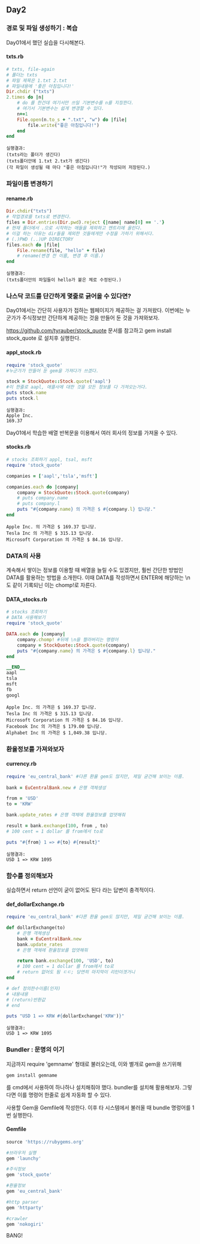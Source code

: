 ## Day2

### 경로 및 파일 생성하기 : 복습

Day01에서 했던 실습을 다시해본다.

#### txts.rb

```ruby
# txts, file-again
# 폴더는 txts
# 파일 제목은 1.txt 2.txt
# 파일내용에 '좋은 아침입니다!'
Dir.chdir ("txts") 
2.times do |n|
	# do 를 한건데 여기서만 쓰일 기본변수를 n를 지칭한다.
	# 여기서 기본변수는 쉽게 변경할 수 있다.
	n+=1
	File.open(n.to_s + ".txt", "w") do |file|
		file.write("좋은 아침입니다!")
	end
end
```

```
실행결과:
(txts라는 폴더가 생긴다)
(txts폴더안에 1.txt 2.txt가 생긴다)
(각 파일이 생성될 때 마다 "좋은 아침입니다!"가 작성되어 저장된다.)
```



### 파일이름 변경하기

#### rename.rb

```ruby
Dir.chdir("txts")
# 작업경로를 txts로 변경한다.
files = Dir.entries(Dir.pwd).reject {|name| name[0] == '.'}
# 현재 폴더에서 .으로 시작하는 애들을 제외하고 엔트리에 올린다.
# 이걸 하는 이유는 dir들을 제외한 것들에게만 수정을 가하기 위해서다.
# (.)PWD (..)UP DIRECTORY
files.each do |file|
	File.rename(file, "hello" + file)
	# rename(변경 전 이름, 변경 후 이름.)
end
```

```
실행결과:
(txts폴더안의 파일들이 hello가 붙은 체로 수정된다.)
```





### 나스닥 코드를 단간하게 몇줄로 긁어올 수 있다면?

Day01에서는 간단히 사용자가 접하는 웹페이지가 제공하는 걸 가져왔다.  이번에는 누군가가 주식정보만 간단하게 제공하는 것을 만들어 둔 것을 가져와보자.

https://github.com/tyrauber/stock_quote 문서를 참고하고 gem install stock_quote 로 설치후 실행한다.

#### appl_stock.rb

```ruby
require 'stock_quote'
#누군가가 만들어 둔 gem을 가져다가 쓰겠다.

stock = StockQuote::Stock.quote('aapl')
#이 한줄로 aapl, 애플사에 대한 것을 모든 정보를 다 가져오는거다.
puts stock.name
puts stock.l
```

```
실행결과:
Apple Inc.
169.37
```



Day01에서 학습한 배열 반복문을 이용해서  여러 회사의 정보를 가져올 수 있다.

#### stocks.rb

```ruby
# stocks 조회하기 appl, tsal, msft
require 'stock_quote'

companies = ['aapl','tsla','msft']

companies.each do |company|
	company = StockQuote::Stock.quote(company)
	# puts company.name
	# puts company.l
	puts "#{company.name} 의 가격은 $ #{company.l} 입니당."
end
```

```
Apple Inc. 의 가격은 $ 169.37 입니당.
Tesla Inc 의 가격은 $ 315.13 입니당.
Microsoft Corporation 의 가격은 $ 84.16 입니당.
```



### DATA의 사용

계속해서 쌓이는 정보를 이용할 때  배열을 늘릴 수도 있겠지만, 훨씬 간단한 방법인 DATA를 활용하는 방법을 소개한다. 이때 DATA를 작성하면서 ENTER에 해당하는 \n도 같이 기록되닌 이는 chomp!로 자른다.

#### DATA_stocks.rb

```ruby
# stocks 조회하기 
# DATA 사용해보기
require 'stock_quote'

DATA.each do |company|
	company.chomp! #뒤에 \n을 짤라버리는 명령어
	company = StockQuote::Stock.quote(company)
	puts "#{company.name} 의 가격은 $ #{company.l} 입니당."
end

__END__
aapl
tsla
msft
fb
googl
```

```
Apple Inc. 의 가격은 $ 169.37 입니당.
Tesla Inc 의 가격은 $ 315.13 입니당.
Microsoft Corporation 의 가격은 $ 84.16 입니당.
Facebook Inc 의 가격은 $ 179.00 입니당.
Alphabet Inc 의 가격은 $ 1,049.38 입니당.
```



### 환율정보를 가져와보자

#### currency.rb

```ruby
require 'eu_central_bank' #다른 환율 gem도 많지만, 제일 굳건해 보이는 이름.
 
bank = EuCentralBank.new # 은행 객체생성

from = 'USD'
to = 'KRW'

bank.update_rates # 은행 객체에 환율정보를 업뎃해줘

result = bank.exchange(100, from , to)
# 100 cent = 1 dollar 를 from에서 to로

puts "#{from} 1 => #{to} #{result}"
```

```
실행결과:
USD 1 => KRW 1095
```



### 함수를 정의해보자

실습하면서 return 선언이 굳이 없어도 된다 라는 답변이 충격적이다.

#### def_dollarExchange.rb

```ruby
require 'eu_central_bank' #다른 환율 gem도 많지만, 제일 굳건해 보이는 이름.

def dollarExchange(to)
	# 은행 객체생성
	bank = EuCentralBank.new
	bank.update_rates
	# 은행 객체에 환율정보를 업뎃해줘

	return bank.exchange(100, 'USD', to)
	# 100 cent = 1 dollar 를 from에서 to로
	# return 없어도 됨 ㄷㄷ; 당연히 마지막이 리턴이겟거니
end

# def 정의한수이름(인자)
# 내용내용
# (return)반환값
# end

puts "USD 1 => KRW #{dollarExchange('KRW')}"
```

```
실행결과:
USD 1 => KRW 1095
```







### Bundler : 문명의 이기

지금까지 require 'gemname' 형태로 불러오는데, 이와 별개로 gem을 쓰기위해 

```
gem install gemname
```

를 cmd에서 사용하여 하나하나 설치해줘야 했다. bundler를 설치해 활용해보자. 그렇다면 이를 명령어 한줄로 쉽게 자동화 할 수 있다.

사용할 Gem을 Gemfile에 작성한다. 이후 타 시스템에서 불러올 때 bundle 명렁어를 1번 실행한다.

#### Gemfile

```ruby
source 'https://rubygems.org'

#브라우저 실행
gem 'launchy'

#주식정보
gem 'stock_quote'

#환율정보
gem 'eu_central_bank'

#http parser
gem 'httparty'

#crawler
gem 'nokogiri'
```



BANG!
